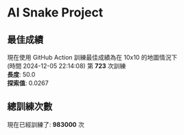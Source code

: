 
# AI Snake Project

## **最佳成績**














































































































































































































































































































現在使用 GitHub Action 訓練最佳成績為在 10x10 的地圖情況下  
(時間 2024-12-05 22:14:08) 第 **723** 次訓練  
**長度**: 50.0  
**探索值**: 0.0267





























































































































































































































































































































































































































































































































































































































## 總訓練次數
現在已經訓練了: **983000** 次
